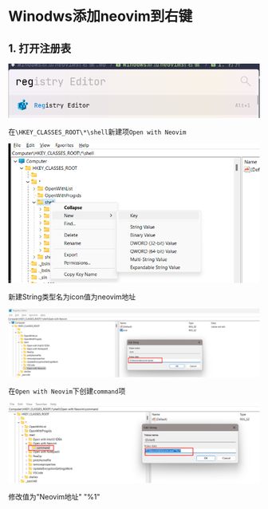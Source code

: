 # Winodws添加neovim到右键

## 1. 打开注册表

![](img/2024-03-23-13-14-39.png)

在`\HKEY_CLASSES_ROOT\*\shell`新建项`Open with Neovim`

![](img/2024-03-23-13-15-19.png)

新建String类型名为icon值为neovim地址

![](img/2024-03-23-13-22-30.png)

在`Open with Neovim`下创建`command`项

![](img/2024-03-23-13-32-16.png)

修改值为"Neovim地址" "%1"
